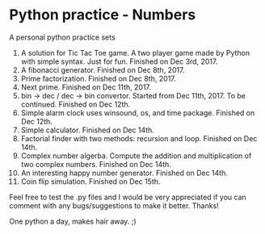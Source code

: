 # Python practice - Numbers

A personal python practice sets

1. A solution for Tic Tac Toe game. A two player game made by Python with simple syntax.
Just for fun. Finished on Dec 3rd, 2017.
2. A fibonacci generator. Finished on Dec 8th, 2017.
3. Prime factorization. Finished on Dec 8th, 2017.
4. Next prime. Finished on Dec 11th, 2017.
5. bin -> dec / dec -> bin convertor. Started from Dec 11th, 2017. To be continued. Finished on Dec 12th.
6. Simple alarm clock uses winsound, os, and time package. Finished on Dec 12th. 
7. Simple calculator. Finished on Dec 14th.
8. Factorial finder with two methods: recursion and loop. Finished on Dec 14th.
9. Complex number algerba. Compute the addition and multiplication of two complex numbers. Finished on Dec 14th.
10. An interesting happy number generator. Finished on Dec 14th.
11. Coin flip simulation. Finished on Dec 15th.

Feel free to test the .py files and I would be very appreciated if you can comment with any bugs/suggestions to make it better.
Thanks!

One python a day, makes hair away. ;)
